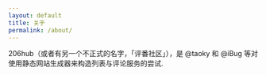 ```yaml
---
layout: default
title: 关于
permalink: /about/
---
```


206hub（或者有另一个不正式的名字，「评番社区」），是 @taoky 和 @iBug 等对使用静态网站生成器来构造列表与评论服务的尝试.
